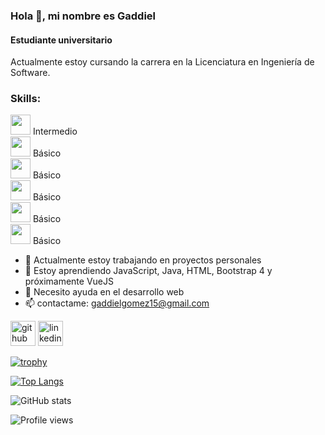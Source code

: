 ### Hola 👋, mi nombre es Gaddiel
#### Estudiante universitario


Actualmente estoy cursando la carrera en la Licenciatura en Ingeniería de Software.

<div>
  <h3>Skills:</h3>
  <div>
    <img height="32" width="32" src="https://cdn.jsdelivr.net/npm/simple-icons@v4/icons/java.svg" /> Intermedio
  </div>
  <div>
    <img height="32" width="32" src="https://unpkg.com/simple-icons@v4/icons/javascript.svg" /> Básico
  </div>
  <div>
    <img height="32" width="32" src="https://cdn.jsdelivr.net/npm/simple-icons@v4/icons/bootstrap.svg" /> Básico
  </div>
  <div>
    <img height="32" width="32" src="https://unpkg.com/simple-icons@v4/icons/html5.svg" /> Básico
  </div>
  <div>
    <img height="32" width="32" src="https://cdn.jsdelivr.net/npm/simple-icons@v4/icons/linux.svg" /> Básico
  </div>
  <div>
    <img height="32" width="32" src="https://unpkg.com/simple-icons@v4/icons/ubuntu.svg" /> Básico
  </div>
</div>
  

- 🔭 Actualmente estoy trabajando en proyectos personales 
- 🌱 Estoy aprendiendo JavaScript, Java, HTML, Bootstrap 4 y próximamente VueJS 
- 🤔 Necesito ayuda en el desarrollo web 
- 📫 contactame: gaddielgomez15@gmail.com 


[<img src='https://cdn.jsdelivr.net/npm/simple-icons@3.0.1/icons/github.svg' alt='github' height='40'>](https://github.com/gadd-gj)  [<img src='https://cdn.jsdelivr.net/npm/simple-icons@3.0.1/icons/linkedin.svg' alt='linkedin' height='40'>](https://www.linkedin.com/in/gaddiel-gómez-jiménez-b66093196/)  

[![trophy](https://github-profile-trophy.vercel.app/?username=gadd-gj)](https://github.com/ryo-ma/github-profile-trophy)

[![Top Langs](https://github-readme-stats.vercel.app/api/top-langs/?username=gadd-gj)](https://github.com/anuraghazra/github-readme-stats)

![GitHub stats](https://github-readme-stats.vercel.app/api?username=gadd-gj&show_icons=true&count_private=true)  

![Profile views](https://gpvc.arturio.dev/gadd-gj)  

